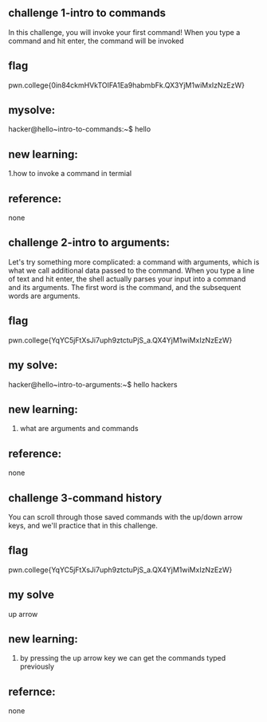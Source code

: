 ## challenge 1-intro to commands

In this challenge, you will invoke your first command! When you type a command and hit enter, the command will be invoked

## flag
pwn.college{0in84ckmHVkTOIFA1Ea9habmbFk.QX3YjM1wiMxIzNzEzW}

## mysolve:

hacker@hello~intro-to-commands:~$ hello 

## new learning:
1.how to invoke a command in termial

## reference:
none

## challenge 2-intro to arguments:
Let's try something more complicated: a command with arguments, which is what we call additional data passed to the command. When you type a line of text and hit enter, the shell actually parses your input into a command and its arguments. The first word is the command, and the subsequent words are arguments.

## flag

pwn.college{YqYC5jFtXsJi7uph9ztctuPjS_a.QX4YjM1wiMxIzNzEzW}

## my solve:

hacker@hello~intro-to-arguments:~$ hello hackers

## new learning:
1. what are arguments and commands

## reference:
none


## challenge 3-command history

You can scroll through those saved commands with the up/down arrow keys, and we'll practice that in this challenge.

## flag
pwn.college{YqYC5jFtXsJi7uph9ztctuPjS_a.QX4YjM1wiMxIzNzEzW}

## my solve

up arrow

## new learning:
1. by pressing the up arrow key we can get the commands typed previously

## refernce:
none

